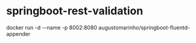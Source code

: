 # springboot-rest-validation

docker run -d --name <CONTAINER-NAME> -p 8002:8080 augustomarinho/springboot-fluentd-appender
